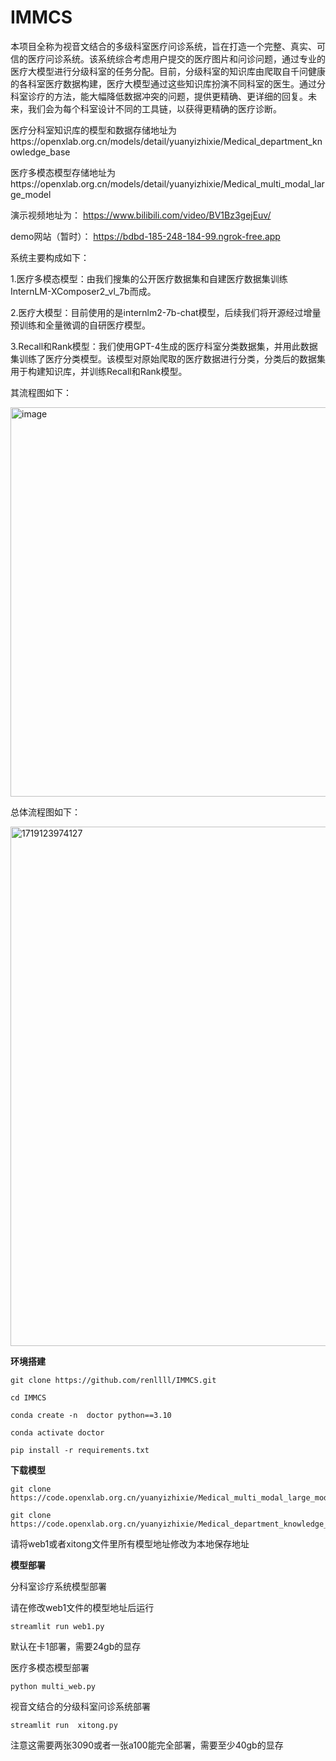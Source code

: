 # IMMCS
本项目全称为视音文结合的多级科室医疗问诊系统，旨在打造一个完整、真实、可信的医疗问诊系统。该系统综合考虑用户提交的医疗图片和问诊问题，通过专业的医疗大模型进行分级科室的任务分配。目前，分级科室的知识库由爬取自千问健康的各科室医疗数据构建，医疗大模型通过这些知识库扮演不同科室的医生。通过分科室诊疗的方法，能大幅降低数据冲突的问题，提供更精确、更详细的回复。未来，我们会为每个科室设计不同的工具链，以获得更精确的医疗诊断。

医疗分科室知识库的模型和数据存储地址为https://openxlab.org.cn/models/detail/yuanyizhixie/Medical_department_knowledge_base

医疗多模态模型存储地址为https://openxlab.org.cn/models/detail/yuanyizhixie/Medical_multi_modal_large_model

演示视频地址为： https://www.bilibili.com/video/BV1Bz3gejEuv/

demo网站（暂时）： https://bdbd-185-248-184-99.ngrok-free.app

系统主要构成如下：

1.医疗多模态模型：由我们搜集的公开医疗数据集和自建医疗数据集训练InternLM-XComposer2_vl_7b而成。

2.医疗大模型：目前使用的是internlm2-7b-chat模型，后续我们将开源经过增量预训练和全量微调的自研医疗模型。

3.Recall和Rank模型：我们使用GPT-4生成的医疗科室分类数据集，并用此数据集训练了医疗分类模型。该模型对原始爬取的医疗数据进行分类，分类后的数据集用于构建知识库，并训练Recall和Rank模型。


其流程图如下：


<img width="623" alt="image" src="https://github.com/renllll/IMMCS/assets/103827697/ff050c80-ad5b-40b8-a318-7cd4d1185b72">





总体流程图如下：




<img width="831" alt="1719123974127" src="https://github.com/renllll/IMMCS/assets/103827697/42a83d57-045e-424a-8671-32e303432aef">




**环境搭建**
```
git clone https://github.com/renllll/IMMCS.git

cd IMMCS

conda create -n  doctor python==3.10

conda activate doctor

pip install -r requirements.txt
```
**下载模型**
```
git clone https://code.openxlab.org.cn/yuanyizhixie/Medical_multi_modal_large_model.git

git clone https://code.openxlab.org.cn/yuanyizhixie/Medical_department_knowledge_base.git
```
请将web1或者xitong文件里所有模型地址修改为本地保存地址


**模型部署**

分科室诊疗系统模型部署

请在修改web1文件的模型地址后运行
```
streamlit run web1.py
```
默认在卡1部署，需要24gb的显存

医疗多模态模型部署
```
python multi_web.py
```
视音文结合的分级科室问诊系统部署
```
streamlit run  xitong.py
```
注意这需要两张3090或者一张a100能完全部署，需要至少40gb的显存
